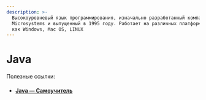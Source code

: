 ```yaml
---
description: >-
  Высокоуровневый язык программирования, изначально разработанный компанией Sun
  Microsystems и выпущенный в 1995 году. Работает на различных платформах, таких
  как Windows, Mac OS, LINUX
---
```


# Java

Полезные ссылки:

* #### [Java — Самоучитель](http://proglang.su/java)
